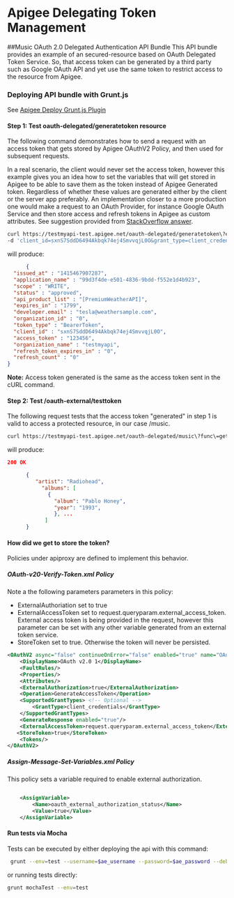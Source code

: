 Apigee Delegating Token Management
=========

##Music OAuth 2.0 Delegated Authentication API Bundle
This API bundle provides an example of an secured-resource based on OAuth Delegated Token Service. So, that access token can be generated by a third party such as Google OAuth API and yet use the same token to restrict access to the resource from Apigee.

### Deploying API bundle with Grunt.js

See [Apigee Deploy Grunt.js Plugin](https://github.com/apigeecs/apigee-deploy-grunt-plugin)

#### Step 1: Test oauth-delegated/generatetoken resource
The following command demonstrates how to send a request with an access token that gets stored by Apigee OAuthV2 Policy, and then used for subsequent requests.

In a real scenario, the client would never set the access token, however this example gives you an idea how to set the variables that will get stored in Apigee to be able to save them as the token instead of Apigee Generated token. Regardless of whether these values are generated either by the client or the server app preferably. An implementation closer to a more production one would make a request to an OAuth Provider, for instance Google OAuth Service and then store access and refresh tokens in Apigee as custom attributes. See suggestion provided from [StackOverflow answer](http://stackoverflow.com/questions/23710888/apigee-oauth-authorization).

```bash
curl https://testmyapi-test.apigee.net/oauth-delegated/generatetoken\?external_access_token\=123456 \
-d 'client_id=sxnS7SddD6494Akbqk74ej4SmvvqjL0O&grant_type=client_credentials' -v
```

will produce:

```json
      {
  "issued_at" : "1415467907287",
  "application_name" : "99d3f4de-e501-4836-9bdd-f552e1d4b923",
  "scope" : "WRITE",
  "status" : "approved",
  "api_product_list" : "[PremiumWeatherAPI]",
  "expires_in" : "1799",
  "developer.email" : "tesla@weathersample.com",
  "organization_id" : "0",
  "token_type" : "BearerToken",
  "client_id" : "sxnS7SddD6494Akbqk74ej4SmvvqjL0O",
  "access_token" : "123456",
  "organization_name" : "testmyapi",
  "refresh_token_expires_in" : "0",
  "refresh_count" : "0"
}
```

**Note:** Access token generated is the same as the access token sent in the cURL command.

#### Step 2: Test /oauth-external/testtoken
The following request tests that the access token "generated" in step 1 is valid to access a protected resource, in our case /music.

```bash
curl https://testmyapi-test.apigee.net/oauth-delegated/music\?func\=getSong\&artist\=radiohead\&fmt\=json -H 'Authorization:Bearer 123456'
```

will produce:
```json
200 OK

      {
         "artist": "Radiohead",
           "albums": [
             {
               "album": "Pablo Honey",
               "year": "1993",
               }, ...
            ]
      }
```

#### How did we get to store the token?
Policies under apiproxy are defined to implement this behavior.

##### OAuth-v20-Verify-Token.xml Policy
Note a the following parameters parameters in this policy:

- ExternalAuthoriation set to true
- ExternalAccessToken set to request.queryparam.external_access_token. External access token is being provided in the request, however this parameter can be set with any other variable generated from an external token service.
- StoreToken set to true. Otherwise the token will never be persisted.


```xml
<OAuthV2 async="false" continueOnError="false" enabled="true" name="OAuth-v20-Verify-Token">
    <DisplayName>OAuth v2.0 1</DisplayName>
    <FaultRules/>
    <Properties/>
    <Attributes/>
    <ExternalAuthorization>true</ExternalAuthorization>
    <Operation>GenerateAccessToken</Operation>
    <SupportedGrantTypes> <!-- Optional -->
        <GrantType>client_credentials</GrantType>
    </SupportedGrantTypes>
    <GenerateResponse enabled="true"/>
    <ExternalAccessToken>request.queryparam.external_access_token</ExternalAccessToken>
   <StoreToken>true</StoreToken> 
    <Tokens/>
</OAuthV2>
```

##### Assign-Message-Set-Variables.xml Policy
This policy sets a variable required to enable external authorization.
```xml

    <AssignVariable>
        <Name>oauth_external_authorization_status</Name>
        <Value>true</Value>
    </AssignVariable>
```

#### Run tests via Mocha
Tests can be executed by either deploying the api with this command:
```bash
 grunt --env=test --username=$ae_username --password=$ae_password --debug
```
 or running tests directly:
```bash
grunt mochaTest --env=test
```